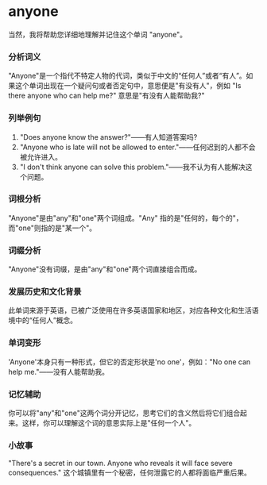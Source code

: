 # anyone

当然，我将帮助您详细地理解并记住这个单词 "anyone"。

  

### 分析词义

  

"Anyone"是一个指代不特定人物的代词，类似于中文的“任何人”或者“有人”。如果这个单词出现在一个疑问句或者否定句中，意思便是"有没有人"，例如 "Is there anyone who can help me?" 意思是"有没有人能帮助我?"

  

### 列举例句

  

1.  "Does anyone know the answer?"——有人知道答案吗?
2.  "Anyone who is late will not be allowed to enter."——任何迟到的人都不会被允许进入。
3.  "I don't think anyone can solve this problem."——我不认为有人能解决这个问题。

  

### 词根分析

  

"Anyone"是由"any"和"one"两个词组成。"Any" 指的是"任何的，每个的"，而"one"则指的是"某一个"。

  

### 词缀分析

  

"Anyone"没有词缀，是由"any"和"one"两个词直接组合而成。

  

### 发展历史和文化背景

  

此单词来源于英语，已被广泛使用在许多英语国家和地区，对应各种文化和生活语境中的“任何人”概念。

  

### 单词变形

  

'Anyone'本身只有一种形式，但它的否定形状是'no one'，例如："No one can help me."——没有人能帮助我。

  

### 记忆辅助

  

你可以将"any"和"one"这两个词分开记忆，思考它们的含义然后将它们组合起来。这样，你可以理解这个词的意思实际上是"任何一个人"。

  

### 小故事

  

"There's a secret in our town. Anyone who reveals it will face severe consequences." 这个城镇里有一个秘密，任何泄露它的人都将面临严重后果。

